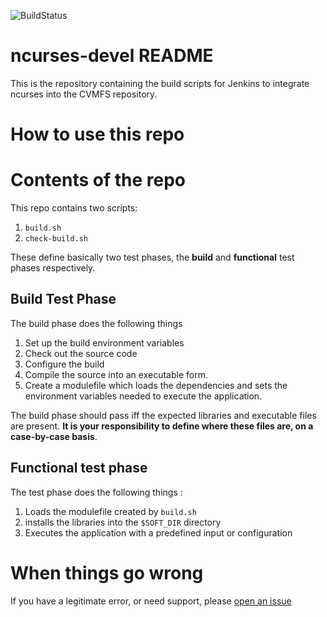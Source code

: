 ![BuildStatus](http://ci.sagrid.ac.za:8080/job/ncurses-deploy/badge/icon)

# ncurses-devel README

This is the repository containing the build scripts for Jenkins to integrate ncurses into the CVMFS repository.

# How to use this repo


# Contents of the repo

This repo contains two scripts:

  1. `build.sh`
  2. `check-build.sh`

These define basically two test phases, the **build** and **functional** test phases respectively.

## Build Test Phase

The build phase does the following things

  1. Set up the build environment variables
  2. Check out the source code
  3. Configure the build
  4. Compile the source into an executable form.
  5. Create a modulefile which loads the dependencies and sets the environment variables needed to execute the application.

The build phase should pass iff the expected libraries and executable files are present. **It is your responsibility to define where these files are, on a case-by-case basis**.

## Functional test phase

The test phase does the following things :

  1. Loads the modulefile created by `build.sh`
  1. installs the libraries into the `$SOFT_DIR` directory
  2. Executes the application with a predefined input or configuration


# When things go wrong

If you have a legitimate error, or need support, please [open an issue](../../issues)
